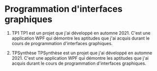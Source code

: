 # Programmation d'interfaces graphiques

1. TP1
TP1 est un projet que j'ai développé en automne 2021. C'est une application WPF qui démontre les aptitudes que j'ai acquis durant le cours de programmation d'interfaces graphiques.

2. TPSynthèse
TPSynthèse est un projet que j'ai développé en automne 2021. C'est une application WPF qui démontre les aptitudes que j'ai acquis durant le cours de programmation d'interfaces graphiques.